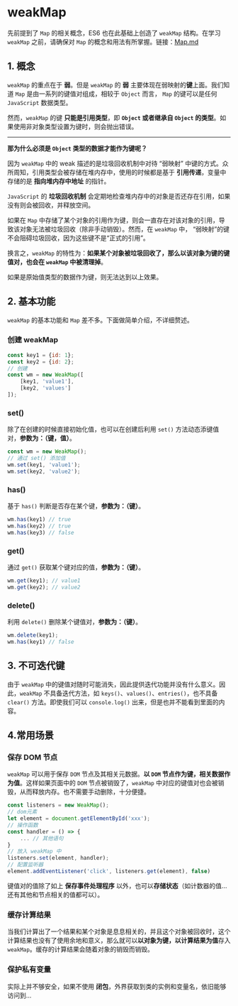 # weakMap
先前提到了 `Map` 的相关概念，ES6 也在此基础上创造了 `weakMap` 结构。在学习 `weakMap` 之前，请确保对 `Map` 的概念和用法有所掌握。链接：[Map.md](https://github.com/Douc1998/JavaScript_Notes/blob/main/(1)%20%E8%AF%AD%E8%A8%80%E5%9F%BA%E7%A1%80/Map.md)

## 1. 概念
`weakMap` 的重点在于 **弱**。但是 `weakMap` 的 **弱** 主要体现在弱映射的**键**上面。我们知道 `Map` 是由一系列的键值对组成，相较于 `Object` 而言， `Map` 的键可以是任何 `JavaScript` 数据类型。

然而，`weakMap` 的键 **只能是引用类型**，即 **`Object` 或者继承自 `Object` 的类型**。如果使用非对象类型设置为键时，则会抛出错误。

---

**那为什么必须是 `Object` 类型的数据才能作为键呢？**

因为 `weakMap` 中的 weak 描述的是垃圾回收机制中对待 “弱映射” 中键的方式。众所周知，引用类型会被存储在堆内存中，使用的时候都是基于 **引用传递**，变量中存储的是 **指向堆内存中地址** 的指针。

`JavaScript` 的 **垃圾回收机制** 会定期地检查堆内存中的对象是否还存在引用，如果没有则会被回收，并释放空间。

如果在 `Map` 中存储了某个对象的引用作为键，则会一直存在对该对象的引用，导致该对象无法被垃圾回收（除非手动销毁）。然而，在 `weakMap` 中， “弱映射”的键不会阻碍垃圾回收，因为这些键不是“正式的引用”。

换言之，`weakMap` 的特性为：**如果某个对象被垃圾回收了，那么以该对象为键的键值对，也会在 `weakMap` 中被清理掉**。 

如果是原始值类型的数据作为键，则无法达到以上效果。

## 2. 基本功能
`weakMap` 的基本功能和 `Map` 差不多。下面做简单介绍，不详细赘述。
### 创建 weakMap
```js
const key1 = {id: 1};
const key2 = {id: 2};
// 创建
const wm = new WeakMap([
    [key1, 'value1'],
    [key2, 'values']
]);
```

### set()
除了在创建的时候直接初始化值，也可以在创建后利用 `set()` 方法动态添键值对，**参数为：（键，值）**。
```js
const wm = new WeakMap();
// 通过 set() 添加值
wm.set(key1, 'value1');
wm.set(key2, 'value2');
```

### has()

基于 `has()` 判断是否存在某个键，**参数为：（键）**。

```js
wm.has(key1) // true
wm.has(key2) // true
wm.has(key3) // false
```

### get()

通过 `get()` 获取某个键对应的值，**参数为：（键）**。

```js
wm.get(key1); // value1
wm.get(key2); // value2
```

### delete()

利用 `delete()` 删除某个键值对，**参数为：（键）**。
```js
wm.delete(key1);
wm.has(key1) // false

```
## 3. 不可迭代键

由于 `weakMap` 中的键值对随时可能消失，因此提供迭代功能并没有什么意义。因此，`weakMap` 不具备迭代方法，如 `keys()`、`values()`、`entries()`，也不具备 `clear()` 方法。即使我们可以 `console.log()` 出来，但是也并不能看到里面的内容。

## 4.常用场景

### 保存 DOM 节点
`weakMap` 可以用于保存 `DOM` 节点及其相关元数据。**以 `DOM` 节点作为键，相关数据作为值**。这样如果页面中的 `DOM` 节点被销毁了，`weakMap` 中对应的键值对也会被销毁，从而释放内存。也不需要手动删除，十分便捷。

```js
const listeners = new WeakMap();
// dom元素
let element = document.getElementById('xxx');
// 操作函数
const handler = () => {
    ... // 其他语句
}
// 放入 weakMap 中
listeners.set(element, handler);
// 配置监听器
element.addEventListener('click', listeners.get(element), false)
```
键值对的值除了如上 **保存事件处理程序** 以外，也可以**存储状态**（如计数器的值...还有其他和节点相关的值都可以）。

### 缓存计算结果

当我们计算出了一个结果和某个对象是息息相关的，并且这个对象被回收时，这个计算结果也没有了使用余地和意义，那么就可以**以对象为键，以计算结果为值**存入 `weakMap`。缓存的计算结果会随着对象的销毁而销毁。

### 保护私有变量

实际上并不够安全，如果不使用 **闭包**，外界获取到类的实例和变量名，依旧能够访问到...